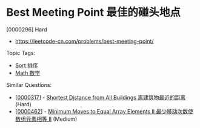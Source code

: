 # Best Meeting Point 最佳的碰头地点

[0000296] Hard

- https://leetcode-cn.com/problems/best-meeting-point/

Topic Tags:

- [Sort 排序](https://leetcode-cn.com/tag/sort/)
- [Math 数学](https://leetcode-cn.com/tag/math/)

Similar Questions:

- [[0000317](https://leetcode-cn.com/problems/shortest-distance-from-all-buildings/)] - [Shortest Distance from All Buildings 离建筑物最近的距离](./0000317.shortest-distance-from-all-buildings.md) (Hard)
- [[0000462](https://leetcode-cn.com/problems/minimum-moves-to-equal-array-elements-ii/)] - [Minimum Moves to Equal Array Elements II 最少移动次数使数组元素相等 II](./0000462.minimum-moves-to-equal-array-elements-ii.md) (Medium)
